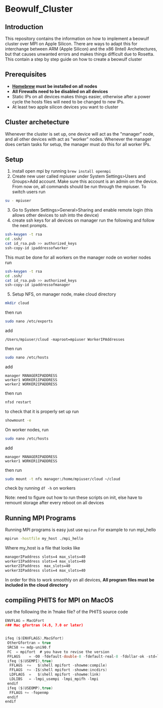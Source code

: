 # Beowulf_Cluster

## Introduction
This repository contains the information on how to implement a beowulf cluster over MPI on Apple Silicon. There are ways to adapt this for interchange between ARM (Apple Silicon) and the x86 (Intel) Archetectures, but that causes unwanted errors and makes things difficult due to Rosetta. This contain a step by step guide on how to create a beowulf cluster

## Prerequisites

* **[Homebrew](brew.sh) must be installed on all nodes**
* **All Firewalls need to be disabled on all devices**
* Static IPs on all devices makes things easier, otherwise after a power cycle the hosts files will need to be changed to new IPs.
* At least two apple silicon devices you want to cluster


## Cluster archetecture
Whenever the cluster is set up, one device will act as the "manager" node, and all other devices with act as "worker" nodes. Whenever the manager does certain tasks for setup, the manager must do this for all worker IPs. 
## Setup
1. install open mpi by running `brew install openmpi`
1. Create new user called mpiuser under System Settings>Users and Groups>Add account. Make sure this account is an admin on the device. From now on, all commands should be run through the mpiuser. To switch users run
```zsh
su - mpiuser
```
3. Go to System Settings>General>Sharing and enable remote login (this allows other devices to ssh into the device)
4. create ssh keys for all devices on manager run the following and follow the next prompts.
```zsh
ssh-keygen -t rsa
cd .ssh/
cat id_rsa.pub >> authorized_keys
ssh-copy-id ipaddressofworker
```

This must be done for all workers on the manager node
on worker nodes run 
```zsh
ssh-keygen -t rsa
cd .ssh/
cat id_rsa.pub >> authorized_keys
ssh-copy-id ipaddressofmanager
```

5. Setup NFS, on manager node, make cloud directory
```zsh
mkdir cloud
```
then run
```zsh
sudo nano /etc/exports
```
add
```
/Users/mpiuser/cloud -maproot=mpiuser WorkerIPAddresses
```
then run 
```zsh
sudo nano /etc/hosts
```
add
```
manager MANAGERIPADDRESS
worker1 WORKER1IPADDRESS
worker2 WORKER2IPADDRESS
```
then run
```zsh
nfsd restart
```
to check that it is properly set up run
```zsh
showmount -e
```
On worker nodes, run 
```zsh
sudo nano /etc/hosts
```
add
```
manager MANAGERIPADDRESS
worker1 WORKER1IPADDRESS
```
then run
```zsh
sudo mount -t nfs manager:/home/mpiuser/cloud ~/cloud
```
check by running `df -h` on workers

Note: need to figure out how to run these scripts on init, else have to remount storage after every reboot on all devices

## Running MPI Programs
Running MPI programs is easy just use ```mpirun```
For example to run mpi_hello
```zsh
mpirun -hostfile my_host ./mpi_hello
```
Where my_host is a file that looks like
```zsh
managerIPaddress slots=4 max_slots=40
worker1IPaddress slots=4 max_slots=40
worker2IPaddress  max_slots=40
worker3IPaddress slots=4 max_slots=40
```
In order for this to work smoothly on all devices, **All program files must be included in the cloud directory**

## compiling PHITS for MPI on MacOS
use the following the in ?make file? of the PHITS source code 
```c
ENVFLAG = MacGFort
### Mac gfortran (4.8, 7.0 or later)


ifeq ($(ENVFLAGS),MacGfort)
 OtherGfortran = true
 SRCS8 += mdp-uni90.f
 FC  = mpifort  # you have to revise the version
 FFLAGS    = -O0 -fdefault-double-8 -fdefault-real-8 -fdollar-ok -std=legacy
 ifeq ($(USEMPI),true)
  FFLAGS  +=   $(shell mpifort -showme:compile)
  FFLAGS  += -I$(shell mpifort -showme:incdirs)
  LDFLAGS  =   $(shell mpifort -showme:link)
  LDLIBS   = -lmpi_usempi -lmpi_mpifh -lmpi
 endif
 ifeq ($(USEOMP),true)
  FFLAGS += -fopenmp
 endif
endif
```
